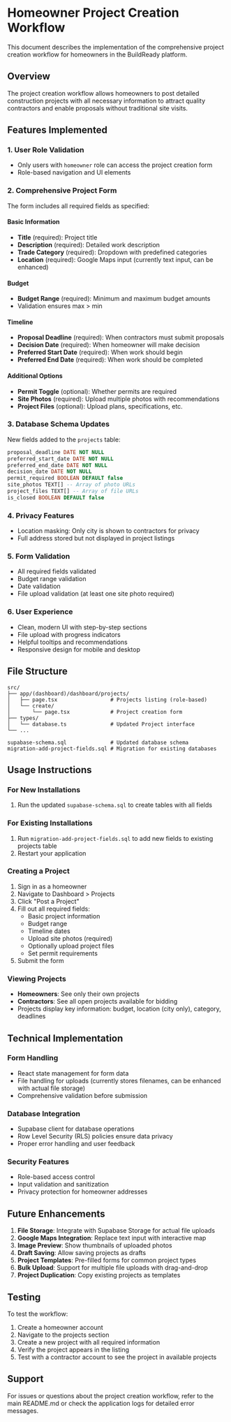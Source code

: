 # Homeowner Project Creation Workflow

This document describes the implementation of the comprehensive project creation workflow for homeowners in the BuildReady platform.

## Overview

The project creation workflow allows homeowners to post detailed construction projects with all necessary information to attract quality contractors and enable proposals without traditional site visits.

## Features Implemented

### 1. User Role Validation
- Only users with `homeowner` role can access the project creation form
- Role-based navigation and UI elements

### 2. Comprehensive Project Form

The form includes all required fields as specified:

#### Basic Information
- **Title** (required): Project title
- **Description** (required): Detailed work description
- **Trade Category** (required): Dropdown with predefined categories
- **Location** (required): Google Maps input (currently text input, can be enhanced)

#### Budget
- **Budget Range** (required): Minimum and maximum budget amounts
- Validation ensures max > min

#### Timeline
- **Proposal Deadline** (required): When contractors must submit proposals
- **Decision Date** (required): When homeowner will make decision
- **Preferred Start Date** (required): When work should begin
- **Preferred End Date** (required): When work should be completed

#### Additional Options
- **Permit Toggle** (optional): Whether permits are required
- **Site Photos** (required): Upload multiple photos with recommendations
- **Project Files** (optional): Upload plans, specifications, etc.

### 3. Database Schema Updates

New fields added to the `projects` table:
```sql
proposal_deadline DATE NOT NULL
preferred_start_date DATE NOT NULL
preferred_end_date DATE NOT NULL
decision_date DATE NOT NULL
permit_required BOOLEAN DEFAULT false
site_photos TEXT[] -- Array of photo URLs
project_files TEXT[] -- Array of file URLs
is_closed BOOLEAN DEFAULT false
```

### 4. Privacy Features
- Location masking: Only city is shown to contractors for privacy
- Full address stored but not displayed in project listings

### 5. Form Validation
- All required fields validated
- Budget range validation
- Date validation
- File upload validation (at least one site photo required)

### 6. User Experience
- Clean, modern UI with step-by-step sections
- File upload with progress indicators
- Helpful tooltips and recommendations
- Responsive design for mobile and desktop

## File Structure

```
src/
├── app/(dashboard)/dashboard/projects/
│   ├── page.tsx                 # Projects listing (role-based)
│   └── create/
│       └── page.tsx             # Project creation form
├── types/
│   └── database.ts              # Updated Project interface
└── ...

supabase-schema.sql              # Updated database schema
migration-add-project-fields.sql # Migration for existing databases
```

## Usage Instructions

### For New Installations
1. Run the updated `supabase-schema.sql` to create tables with all fields

### For Existing Installations
1. Run `migration-add-project-fields.sql` to add new fields to existing projects table
2. Restart your application

### Creating a Project
1. Sign in as a homeowner
2. Navigate to Dashboard > Projects
3. Click "Post a Project"
4. Fill out all required fields:
   - Basic project information
   - Budget range
   - Timeline dates
   - Upload site photos (required)
   - Optionally upload project files
   - Set permit requirements
5. Submit the form

### Viewing Projects
- **Homeowners**: See only their own projects
- **Contractors**: See all open projects available for bidding
- Projects display key information: budget, location (city only), category, deadlines

## Technical Implementation

### Form Handling
- React state management for form data
- File handling for uploads (currently stores filenames, can be enhanced with actual file storage)
- Comprehensive validation before submission

### Database Integration
- Supabase client for database operations
- Row Level Security (RLS) policies ensure data privacy
- Proper error handling and user feedback

### Security Features
- Role-based access control
- Input validation and sanitization
- Privacy protection for homeowner addresses

## Future Enhancements

1. **File Storage**: Integrate with Supabase Storage for actual file uploads
2. **Google Maps Integration**: Replace text input with interactive map
3. **Image Preview**: Show thumbnails of uploaded photos
4. **Draft Saving**: Allow saving projects as drafts
5. **Project Templates**: Pre-filled forms for common project types
6. **Bulk Upload**: Support for multiple file uploads with drag-and-drop
7. **Project Duplication**: Copy existing projects as templates

## Testing

To test the workflow:
1. Create a homeowner account
2. Navigate to the projects section
3. Create a new project with all required information
4. Verify the project appears in the listing
5. Test with a contractor account to see the project in available projects

## Support

For issues or questions about the project creation workflow, refer to the main README.md or check the application logs for detailed error messages.